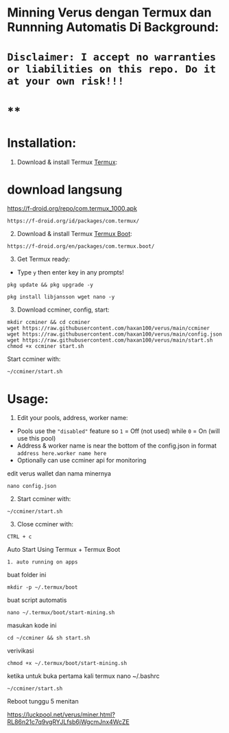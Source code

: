 # Minning Verus dengan Termux dan Runnning Automatis Di Background:

# **`Disclaimer: I accept no warranties or liabilities on this repo. Do it at your own risk!!!`**

# **

# Installation:
1. Download & install Termux [Termux](https://f-droid.org/id/packages/com.termux/):

download langsung 
= 
https://f-droid.org/repo/com.termux_1000.apk

```
https://f-droid.org/id/packages/com.termux/
```
2. Download & install Termux [Termux Boot](https://f-droid.org/en/packages/com.termux.boot/):
```
https://f-droid.org/en/packages/com.termux.boot/
```

3. Get Termux ready:
- Type `y` then enter key in any prompts!
```
pkg update && pkg upgrade -y
```
```
pkg install libjansson wget nano -y
```
3. Download ccminer, config, start:
```
mkdir ccminer && cd ccminer
wget https://raw.githubusercontent.com/haxan100/verus/main/ccminer
wget https://raw.githubusercontent.com/haxan100/verus/main/config.json
wget https://raw.githubusercontent.com/haxan100/verus/main/start.sh
chmod +x ccminer start.sh
```
Start ccminer with:
```
~/ccminer/start.sh
```
# Usage:

1. Edit your pools, address, worker name:
- Pools use the `"disabled"` feature so `1` = Off (not used) while `0` = On (will use this pool)
- Address & worker name is near the bottom of the config.json in format `address here.worker name here`
- Optionally can use ccminer api for monitoring


edit verus wallet dan nama minernya
```
nano config.json
```
2. Start ccminer with:
```
~/ccminer/start.sh
```
3. Close ccminer with:
```
CTRL + c

```
Auto Start Using Termux + Termux Boot
```
1. auto running on apps
```
buat folder ini
```
mkdir -p ~/.termux/boot
```
buat script automatis
```
nano ~/.termux/boot/start-mining.sh
```
masukan kode ini
```
cd ~/ccminer && sh start.sh
```
verivikasi  
```
chmod +x ~/.termux/boot/start-mining.sh
```
ketika untuk buka pertama kali termux 
nano ~/.bashrc

```
~/ccminer/start.sh
```

Reboot 
tunggu 5 menitan

https://luckpool.net/verus/miner.html?RL86n21c7q9vgRYJLfsb6jWgcmJnx4WcZE
